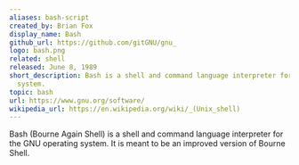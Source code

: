 ```yaml
---
aliases: bash-script
created_by: Brian Fox
display_name: Bash
github_url: https://github.com/gitGNU/gnu_
logo: bash.png
related: shell
released: June 8, 1989
short_description: Bash is a shell and command language interpreter for the GNU operating
  system.
topic: bash
url: https://www.gnu.org/software/
wikipedia_url: https://en.wikipedia.org/wiki/_(Unix_shell)
---
```

Bash (Bourne Again Shell) is a shell and command language interpreter for the GNU operating system. It is meant to be an improved version of Bourne Shell.
